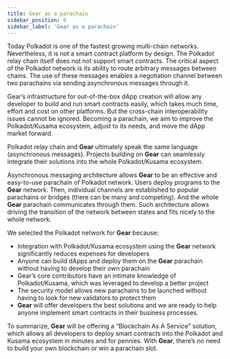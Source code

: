 ```yaml
---
title: Gear as a parachain
sidebar_position: 9
sidebar_label: 'Gear as a parachain'
---
```


Today Polkadot is one of the fastest growing multi-chain networks. Nevertheless, it is not a smart contract platform by design. The Polkadot relay chain itself does not not support smart contracts. The critical aspect of the Polkadot network is its ability to route arbitrary messages between chains. The use of these messages enables a negotiation channel between two parachains via sending asynchronous messages through it.

Gear’s infrastructure for out-of-the-box dApp creation will allow any developer to build and run smart contracts easily, which takes much time, effort and cost on other platforms. But the cross-chain interoperability issues cannot be ignored. Becoming a parachain, we aim to improve the Polkadot/Kusama ecosystem, adjust to its needs, and move the dApp market forward.

Polkadot relay chain and **Gear** ultimately speak the same language (asynchronous messages). Projects building on **Gear** can seamlessly integrate their solutions into the whole Polkadot/Kusama ecosystem.

Asynchronous messaging architecture allows **Gear** to be an effective and easy-to-use parachain of Polkadot network. Users deploy programs to the **Gear** network. Then, individual channels are established to popular parachains or bridges (there can be many and competing). And the whole **Gear** parachain communicates through them. Such architecture allows driving the transition of the network between states and fits nicely to the whole network.

We selected the Polkadot network for **Gear** because:
- Integration with Polkadot/Kusama ecosystem using the **Gear** network significantly reduces expenses for developers
- Anyone can build dApps and deploy them on the **Gear** parachain without having to develop their own parachain
- Gear’s core contributors have an intimate knowledge of Polkadot/Kusama, which was leveraged to develop a better project
- The security model allows new parachains to be launched without having to look for new validators to protect them
- **Gear** will offer developers the best solutions and we are ready to help anyone implement smart contracts in their business processes.

To summarize, **Gear** will be offering a “Blockchain As A Service” solution, which allows all developers to deploy smart contracts into the Polkadot and Kusama ecosystem in minutes and for pennies. With **Gear**, there’s no need to build your own blockchain or win a parachain slot.